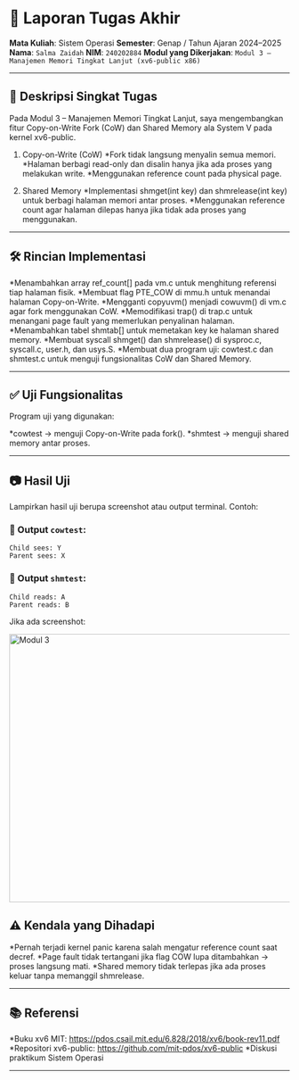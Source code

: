 # 📝 Laporan Tugas Akhir

**Mata Kuliah**: Sistem Operasi
**Semester**: Genap / Tahun Ajaran 2024–2025
**Nama**: `Salma Zaidah`
**NIM**: `240202884`
**Modul yang Dikerjakan**:
`Modul 3 – Manajemen Memori Tingkat Lanjut (xv6-public x86)`

---

## 📌 Deskripsi Singkat Tugas

Pada Modul 3 – Manajemen Memori Tingkat Lanjut, saya mengembangkan fitur Copy-on-Write Fork (CoW) dan Shared Memory ala System V pada kernel xv6-public.
1. Copy-on-Write (CoW)
*Fork tidak langsung menyalin semua memori.
*Halaman berbagi read-only dan disalin hanya jika ada proses yang melakukan write.
*Menggunakan reference count pada physical page.

2. Shared Memory
*Implementasi shmget(int key) dan shmrelease(int key) untuk berbagi halaman memori antar proses.
*Menggunakan reference count agar halaman dilepas hanya jika tidak ada proses yang menggunakan.

---

## 🛠️ Rincian Implementasi

*Menambahkan array ref_count[] pada vm.c untuk menghitung referensi tiap halaman fisik.
*Membuat flag PTE_COW di mmu.h untuk menandai halaman Copy-on-Write.
*Mengganti copyuvm() menjadi cowuvm() di vm.c agar fork menggunakan CoW.
*Memodifikasi trap() di trap.c untuk menangani page fault yang memerlukan penyalinan halaman.
*Menambahkan tabel shmtab[] untuk memetakan key ke halaman shared memory.
*Membuat syscall shmget() dan shmrelease() di sysproc.c, syscall.c, user.h, dan usys.S.
*Membuat dua program uji: cowtest.c dan shmtest.c untuk menguji fungsionalitas CoW dan Shared Memory.


---

## ✅ Uji Fungsionalitas

Program uji yang digunakan:

*cowtest → menguji Copy-on-Write pada fork().
*shmtest → menguji shared memory antar proses.

---

## 📷 Hasil Uji

Lampirkan hasil uji berupa screenshot atau output terminal. Contoh:

### 📍 Output `cowtest`:

```
Child sees: Y
Parent sees: X
```

### 📍 Output `shmtest`:

```
Child reads: A
Parent reads: B
```

Jika ada screenshot:

<img width="582" height="481" alt="Modul 3" src="https://github.com/user-attachments/assets/dcaf1496-a5df-4ff6-9a5d-dae82a378ef8" />


## ⚠️ Kendala yang Dihadapi

*Pernah terjadi kernel panic karena salah mengatur reference count saat decref.
*Page fault tidak tertangani jika flag COW lupa ditambahkan → proses langsung mati.
*Shared memory tidak terlepas jika ada proses keluar tanpa memanggil shmrelease.

---

## 📚 Referensi

*Buku xv6 MIT: https://pdos.csail.mit.edu/6.828/2018/xv6/book-rev11.pdf
*Repositori xv6-public: https://github.com/mit-pdos/xv6-public
*Diskusi praktikum Sistem Operasi

---


